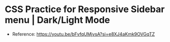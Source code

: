 # CSS Practice for Responsive Sidebar menu | Dark/Light Mode


* Reference: https://youtu.be/bFvfqUMjvsA?si=e8XJ4aKmk9OVGqTZ
